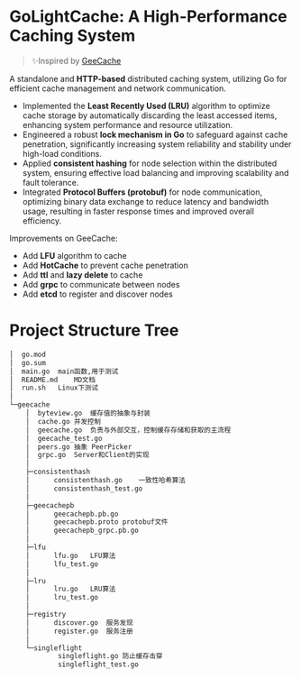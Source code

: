 # GoLightCache: A High-Performance Caching System
> ✨Inspired by [GeeCache](https://geektutu.com/post/geecache.html)

A standalone and **HTTP-based** distributed caching system, utilizing Go for efficient cache management and network communication.

- Implemented the **Least Recently Used (LRU)** algorithm to optimize cache storage by automatically discarding the least accessed items, enhancing system performance and resource utilization.
- Engineered a robust **lock mechanism in Go** to safeguard against cache penetration, significantly increasing system reliability and stability under high-load conditions.
- Applied **consistent hashing** for node selection within the distributed system, ensuring effective load balancing and improving scalability and fault tolerance.
- Integrated **Protocol Buffers (protobuf)** for node communication, optimizing binary data exchange to reduce latency and bandwidth usage, resulting in faster response times and improved overall efficiency.

Improvements on GeeCache:
- Add **LFU** algorithm to cache
- Add **HotCache** to prevent cache penetration
- Add **ttl** and **lazy delete** to cache
- Add **grpc** to communicate between nodes
- Add **etcd** to register and discover nodes


# Project Structure Tree
```bash
│  go.mod
│  go.sum
│  main.go	main函数,用于测试
│  README.md	MD文档
│  run.sh	Linux下测试
│
└─geecache
    │  byteview.go	缓存值的抽象与封装
    │  cache.go	并发控制
    │  geecache.go	负责与外部交互，控制缓存存储和获取的主流程
    │  geecache_test.go 			
    │  peers.go	抽象 PeerPicker
    │  grpc.go	Server和Client的实现
    │
    ├─consistenthash
    │      consistenthash.go	一致性哈希算法
    │      consistenthash_test.go	
    │
    ├─geecachepb
    │      geecachepb.pb.go
    │      geecachepb.proto	protobuf文件
    │      geecachepb_grpc.pb.go
    │
    ├─lfu
    │      lfu.go	LFU算法
    │      lfu_test.go
    │
    ├─lru
    │      lru.go	LRU算法
    │      lru_test.go
    │
    ├─registry	
    │      discover.go	服务发现
    │      register.go	服务注册
    │
    └─singleflight
            singleflight.go	防止缓存击穿
            singleflight_test.go
```